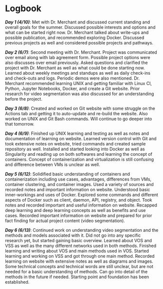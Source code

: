 # Logbook


***Day 1 (4/10)***: Met with Dr. Merchant and discussed current standing and overall goals for the summer. Discussed possible interests and options and what can be started right now. Dr. Merchant talked about write-ups and possible publication, and recommended exploring Docker. Discussed previous projects as well and considered possible projects and pathways.


***Day 2 (6/7)***: Second meeting with Dr. Merchant. Project was communicated over email along with lab agreement form. Possible project options were also discusses over email previously. Asked questions and clarified the project with Dr. Merchant as well as what could be done starting now. Learned about weekly meetings and standups as well as daily check-ins and check-outs and logs. Periodic demos were also mentioned. Dr. Merchant recommended learning UNIX and getting familiar with Linux Cl, Python, Jupyter Notebooks, Docker, and create a Git website. Prior research for video segmentation was also discussed for an understanding before the project.

***Day 3 (6/8)***: Created and worked on Git website with some struggle on the Actions tab and getting it to auto-update and re-build the website. Also worked on UNIX and Git Bash commands. Will continue to go deeper into that tomorrow.

***Day 4 (6/9)***: Finished up UNIX learning and testing as well as notes and documentation of learning on website. Learned version control with Git and took extensive notes on website, tried commands and created sample repository as well. Installed and started looking into Docker as well as Singularity and reading up on both softwares and learning the concept of containers. Concept of containerization and virtualization is still confusing and difference between VMs is unclear as well.

***Day 5 (6/12)***: Solidified basic understanding of containers and containerization including use cases, advantages, differences from VMs, container clustering, and container images. Used a variety of sources and recorded notes and important information on website. Understood basic inner-workings and uses of Docker. Explored some commands and different aspects of Docker such as client, daemon, API, registry, and object. Took notes and recorded important and useful information on website. Recapped deep learning and deep learning concepts as well as benefits and use cases. Recorded important information on website and prepared for prior fact finding for actual project content (video segmentation).

***Day 6 (6/13)***: Continued work on understanding video segmentation and the methods and models associated with it. Did not go into any specific research yet, but started gaining basic overview. Learned about VOS and VSS as well as the many different networks used in both methods. Finished learning and writing about VOS and main methods used in VOS. Started learning and working on VSS and got through one main method. Recorded learning on website with extensive notes as well as diagrams and images. Some technical concepts and technical words are still unclear, but are not needed for a basic understanding of methods. Can go into detail of the methods in the future if needed. Starting point and foundation has been established.
